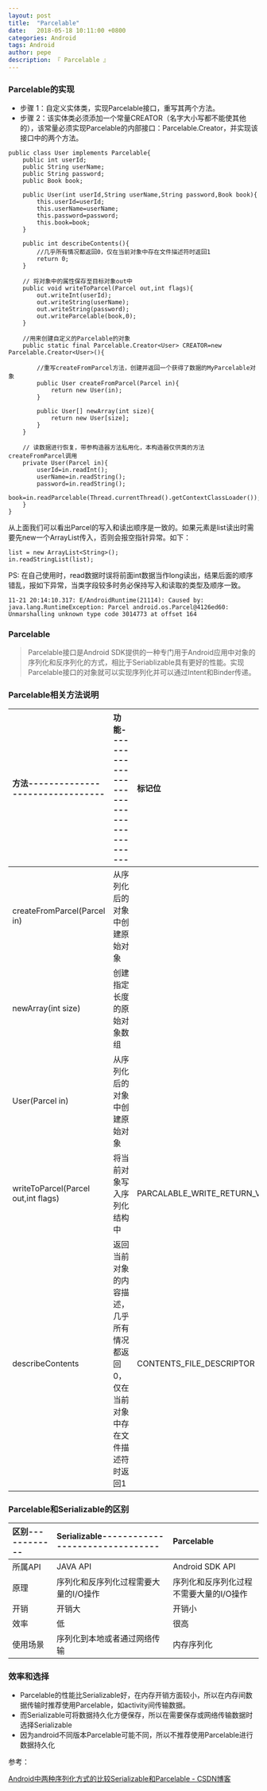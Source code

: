 ```yaml
---
layout: post
title:  "Parcelable"
date:   2018-05-18 10:11:00 +0800
categories: Android
tags: Android
author: pepe
description: 『 Parcelable 』
---
```


### **Parcelable的实现**

 -  步骤 1：自定义实体类，实现Parcelable接口，重写其两个方法。
 -  步骤 2：该实体类必须添加一个常量CREATOR（名字大小写都不能使其他的），该常量必须实现Parcelable的内部接口：Parcelable.Creator，并实现该接口中的两个方法。

```
public class User implements Parcelable{
    public int userId;
    public String userName;
    public String password;
    public Book book;

    public User(int userId,String userName,String password,Book book){
        this.userId=userId;
        this.userName=userName;
        this.password=password;
        this.book=book;
    }

    public int describeContents(){
        //几乎所有情况都返回0，仅在当前对象中存在文件描述符时返回1
        return 0;
    }
    
    // 将对象中的属性保存至目标对象out中  
    public void writeToParcel(Parcel out,int flags){
        out.writeInt(userId);
        out.writeString(userName);
        out.writeString(password);
        out.writeParcelable(book,0);
    }

    //用来创建自定义的Parcelable的对象
    public static final Parcelable.Creator<User> CREATOR=new Parcelable.Creator<User>(){
    
        //重写createFromParcel方法，创建并返回一个获得了数据的MyParcelable对象  
        public User createFromParcel(Parcel in){
            return new User(in);
        }

        public User[] newArray(int size){
            return new User[size];
        }
    }

    // 读数据进行恢复，带参构造器方法私用化，本构造器仅供类的方法createFromParcel调用  
    private User(Parcel in){
        userId=in.readInt();
        userName=in.readString();
        password=in.readString();       
        book=in.readParcelable(Thread.currentThread().getContextClassLoader());
    }
}
```
从上面我们可以看出Parcel的写入和读出顺序是一致的。如果元素是list读出时需要先new一个ArrayList传入，否则会报空指针异常。如下：
```
list = new ArrayList<String>();
in.readStringList(list);
```
 PS: 在自己使用时，read数据时误将前面int数据当作long读出，结果后面的顺序错乱，报如下异常，当类字段较多时务必保持写入和读取的类型及顺序一致。
```
11-21 20:14:10.317: E/AndroidRuntime(21114): Caused by: java.lang.RuntimeException: Parcel android.os.Parcel@4126ed60: Unmarshalling unknown type code 3014773 at offset 164
```

### **Parcelable**

> Parcelable接口是Android SDK提供的一种专门用于Android应用中对象的序列化和反序列化的方式，相比于Seriablizable具有更好的性能。实现Parcelable接口的对象就可以实现序列化并可以通过Intent和Binder传递。

### **Parcelable相关方法说明**

|方法--------------------------------|功能----------------------------------------|标记位|
|:-----------------------------------|:-------------------------------------------|:---- |
|createFromParcel(Parcel in)	     |从序列化后的对象中创建原始对象		      ||
|newArray(int size)	                 |创建指定长度的原始对象数组                  ||
|User(Parcel in)	                 |从序列化后的对象中创建原始对象	          ||
|writeToParcel(Parcel out,int flags) |将当前对象写入序列化结构中	                |PARCALABLE_WRITE_RETURN_VALUE|
|describeContents	                 |返回当前对象的内容描述，几乎所有情况都返回0，仅在当前对象中存在文件描述符时返回1|CONTENTS_FILE_DESCRIPTOR|

### **Parcelable和Serializable的区别**

|区别------------|Serializable--------------------------------|Parcelable|
|:---------------|:-------------------------------------------|:---- |
|所属API	     |JAVA API	                                  |Android SDK API|
|原理	         |序列化和反序列化过程需要大量的I/O操作       |序列化和反序列化过程不需要大量的I/O操作|
|开销	         |开销大	                                  |开销小|
|效率	         |低	                                      |很高|
|使用场景	     |序列化到本地或者通过网络传输	              |内存序列化|

### **效率和选择**

 - Parcelable的性能比Serializable好，在内存开销方面较小，所以在内存间数据传输时推荐使用Parcelable，如activity间传输数据。
 - 而Serializable可将数据持久化方便保存，所以在需要保存或网络传输数据时选择Serializable 
 - 因为android不同版本Parcelable可能不同，所以不推荐使用Parcelable进行数据持久化


参考：

[Android中两种序列化方式的比较Serializable和Parcelable - CSDN博客](https://blog.csdn.net/wangchunlei123/article/details/51345130)